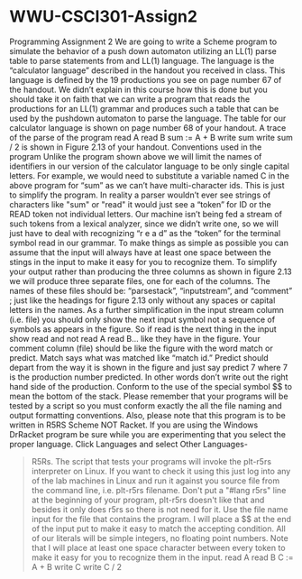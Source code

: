 # WWU-CSCI301-Assign2

Programming Assignment 2
We are going to write a Scheme program to simulate the behavior of a push down automaton utilizing
an LL(1) parse table to parse statements from and LL(1) language. The language is the “calculator
language” described in the handout you received in class. This language is defined by the 19
productions you see on page number 67 of the handout. We didn’t explain in this course how this is
done but you should take it on faith that we can write a program that reads the productions for an LL(1)
grammar and produces such a table that can be used by the pushdown automaton to parse the language.
The table for our calculator language is shown on page number 68 of your handout. A trace of the parse
of the program
read A
read B
sum := A + B
write sum
write sum / 2
is shown in Figure 2.13 of your handout.
Conventions used in the program
Unlike the program shown above we will limit the names of identifiers in our version of the calculator
language to be only single capital letters. For example, we would need to substitute a variable named C
in the above program for “sum” as we can’t have multi-character ids. This is just to simplify the
program. In reality a parser wouldn’t ever see strings of characters like "sum" or "read" it would just
see a “token” for ID or the READ token not individual letters. Our machine isn’t being fed a stream of
such tokens from a lexical analyzer, since we didn’t write one, so we will just have to deal with
recognizing “r e a d” as the “token” for the terminal symbol read in our grammar. To make things as
simple as possible you can assume that the input will always have at least one space between the stings
in the input to make it easy for you to recognize them.
To simplify your output rather than producing the three columns as shown in figure 2.13 we will
produce three separate files, one for each of the columns. The names of these files should be:
“parsestack”, “inputstream”, and “comment” ; just like the headings for figure 2.13 only without any
spaces or capital letters in the names. As a further simplification in the input stream column (i.e. file)
you should only show the next input symbol not a sequence of symbols as appears in the figure. So if
read is the next thing in the input show read and not read A read B... like they have in the figure. Your
comment column (file) should be like the figure with the word match or predict. Match says what was
matched like “match id.” Predict should depart from the way it is shown in the figure and just say
predict 7 where 7 is the production number predicted. In other words don’t write out the right hand side
of the production. Conform to the use of the special symbol $$ to mean the bottom of the stack.
Please remember that your programs will be tested by a script so you must conform exactly the all the
file naming and output formatting conventions. Also, please note that this program is to be written in
R5RS Scheme NOT Racket. If you are using the Windows DrRacket program be sure while you are
experimenting that you select the proper language. Click Languages and select Other Languages-
>R5Rs. The script that tests your programs will invoke the plt-r5rs interpreter on Linux. If you want
to check it using this just log into any of the lab machines in Linux and run it against you source file 
from the command line, i.e. plt-r5rs filename. Don't put a "#lang r5rs" line at the beginning of your
program, plt-r5rs doesn't like that and besides it only does r5rs so there is not need for it.
Use the file name input for the file that contains the program. I will place a $$ at the end of the input
put to make it easy to match the accepting condition. All of our literals will be simple integers, no
floating point numbers. Note that I will place at least one space character between every token to make
it easy for you to recognize them in the input.
read A
read B
C := A + B
write C
write C / 2
